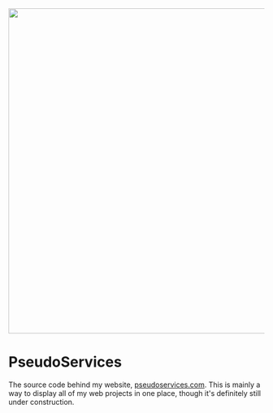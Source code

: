 <div align="center"><img src="./static/webdesign.png" width=640px></div>

# PseudoServices

The source code behind my website, [pseudoservices.com](https://pseudoservices.com). 
This is mainly a way to display all of my web projects in one place, though it's definitely still under construction.
